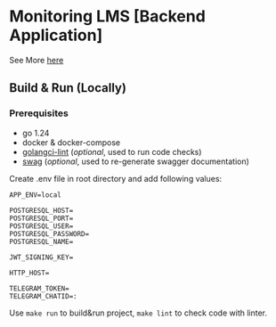 # Monitoring LMS [Backend Application]

See More [here](https://upserv.su)

## Build & Run (Locally)
### Prerequisites
- go 1.24
- docker & docker-compose
- [golangci-lint](https://github.com/golangci/golangci-lint) (<i>optional</i>, used to run code checks)
- [swag](https://github.com/swaggo/swag) (<i>optional</i>, used to re-generate swagger documentation)

Create .env file in root directory and add following values:
```dotenv
APP_ENV=local

POSTGRESQL_HOST=
POSTGRESQL_PORT=
POSTGRESQL_USER=
POSTGRESQL_PASSWORD=
POSTGRESQL_NAME=

JWT_SIGNING_KEY=

HTTP_HOST=

TELEGRAM_TOKEN=
TELEGRAM_CHATID=:
```

Use `make run` to build&run project, `make lint` to check code with linter.